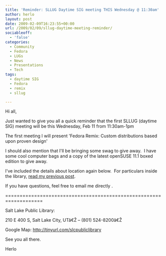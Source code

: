 ```yaml
---
title: 'Reminder: SLLUG Daytime SIG meeting THIS Wednesday @ 11:30am'
author: herlo
layout: post
date: 2009-02-09T16:23:55+00:00
url: /2009/02/09/sllug-daytime-meeting-reminder/
sociableoff:
  - 'false'
categories:
  - Community
  - Fedora
  - LUGs
  - News
  - Presentations
  - Tech
tags:
  - daytime SIG
  - Fedora
  - remix
  - sllug

---
```

Hi all,

Just wanted to give you all a quick reminder that the first SLLUG (daytime SIG) meeting will be this Wednesday, Feb 11 from 11:30am-1pm

The first meeting I will present 'Fedora Remix: Custom distributions based upon proven design'

I should also mention that I'll be bringing some swag to give away.  I have some cool computer bags and a copy of the latest openSUSE 11.1 boxed edition to give away.

I've included the details about location again below.  For particulars inside the library, [read my previous post][1].

If you have questions, feel free to email me directly <herlo1 AT gmail>.

===================================================================
  
Salt Lake Public Library:
  
210 E 400 S, Salt Lake City, UTâ€Ž – (801) 524-8200â€Ž
  
Google Map: <http://tinyurl.com/slcpubliclibrary>

See you all there.

Herlo

 [1]: {{<siteurl>}}2009/02/04/sllug-daytime-sig/